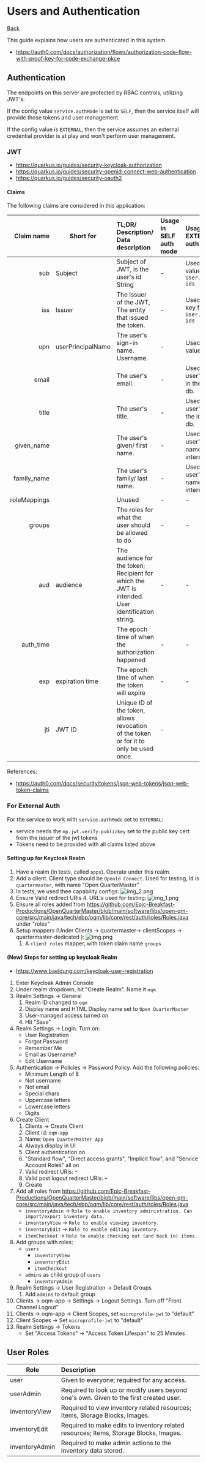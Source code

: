 # Users and Authentication

[Back](README.md)

This guide explains how users are authenticated in this system.

- https://auth0.com/docs/authorization/flows/authorization-code-flow-with-proof-key-for-code-exchange-pkce

## Authentication

The endpoints on this server are protected by RBAC controls, utilizing JWT's.

If the config value `service.authMode` is set to `SELF`, then the service itself will provide those tokens and user
management.

If the config value is `EXTERNAL`, then the service assumes an external credential provider is at play and won't perform
user management.

### JWT

- https://quarkus.io/guides/security-keycloak-authorization
- https://quarkus.io/guides/security-openid-connect-web-authentication
- https://quarkus.io/guides/security-oauth2

#### Claims

The following claims are considered in this application:

|   Claim name | Short for         | TL;DR/ Description/ Data description                                                             | Usage in SELF auth mode | Usage in EXTERNAL auth mode                       |
|-------------:|-------------------|:-------------------------------------------------------------------------------------------------|:------------------------|:--------------------------------------------------|
|          sub | Subject           | Subject of JWT, is the user's id String                                                          | -                       | Used as the value for `User.external ids`         |
|          iss | Issuer            | The issuer of the JWT, The entity that issued the token.                                         | -                       | Used as the key for `User.external ids`           |
|          upn | userPrincipalName | The user's sign-in name. Username.                                                               | -                       | Used as the value for                             |
|        email |                   | The user's email.                                                                                | -                       | Used as the user's email in the internal db.      |
|        title |                   | The user's title.                                                                                | -                       | Used as the user's title in the internal db.      |
|   given_name |                   | The user's given/ first name.                                                                    | -                       | Used as the user's first name in the internal db. |
|  family_name |                   | The user's family/ last name.                                                                    | -                       | Used as the user's last name in the internal db.  |
| roleMappings |                   | Unused                                                                                           | -                       | -                                                 |
|       groups |                   | The roles for what the user should be allowed to do                                              | -                       | -                                                 |
|          aud | audience          | The audience for the token; Recipient for which the JWT is intended. User identification string. | -                       | -                                                 |
|    auth_time |                   | The epoch time of when the authorization happened                                                | -                       | -                                                 |
|          exp | expiration time   | The epoch time of when the token will expire                                                     | -                       | -                                                 |
|          jti | JWT ID            | Unique ID of the token, allows revocation of the token or for it to only be used once.           | -                       |                                                   |

References:

- https://auth0.com/docs/security/tokens/json-web-tokens/json-web-token-claims

### For External Auth

For the service to work with `service.authMode` set to `EXTERNAL`:

- service needs the `mp.jwt.verify.publickey` set to the public key cert from the issuer of the jwt tokens
- Tokens need to be provided with all claims listed above

#### Setting up for Keycloak Realm

1. Have a realm (in tests, called `apps`). Operate under this realm.
2. Add a client. Client type should be `OpenId Connect`. Used for testing, id is `quartermaster`, with name "Open
   QuarterMaster"
3. In tests, we used thee capability configs:
   ![img_2.png](img_2.png)
3. Ensure Valid redirect URIs
    4. URL's used for testing:
       ![img_1.png](img_1.png)
4. Ensure all roles added
   from https://github.com/Epic-Breakfast-Productions/OpenQuarterMaster/blob/main/software/libs/open-qm-core/src/main/java/tech/ebp/oqm/lib/core/rest/auth/roles/Roles.java
   under "roles"
5. Setup mappers (Under Clients -> quartermaster-> clientScopes -> quartermaster-dedicated ): ![img.png](img.png)
    1. A `client roles` mapper, with token claim name `groups`

#### (New) Steps for setting up keycloak Realm

- https://www.baeldung.com/keycloak-user-registration

1. Enter Keycloak Admin Console
2. Under realm dropdown, hit "Create Realm". Name it `oqm`.
3. Realm Settings -> General
    1. Realm ID changed to `oqm`
    2. Display name and HTML Display name set to `Open QuarterMaster`
    3. User-managed access turned on
    4. Hit "Save"
4. Realm Settings -> Login. Turn on:
    - User Registration
    - Forgot Password
    - Remember Me
    - Email as Username?
    - Edit Username
5. Authentication -> Policies -> Password Policy. Add the following policies:
    - Minimum Length of 8
    - Not username
    - Not email
    - Special chars
    - Uppercase letters
    - Lowercase letters
    - Digits
6. Create Client
    1. Clients -> Create Client
    2. Client id: `oqm-app`
    3. Name: `Open QuarterMaster App`
    4. Always display in UI
    5. Client authentication on
    6. "Standard flow", "Direct access grants", "Implicit flow", and "Service Account Roles" all on
    7. Valid redirect URIs: `*`
    8. Valid post logout redirect URIs: `+`
    9. Create
7. Add all roles
   from https://github.com/Epic-Breakfast-Productions/OpenQuarterMaster/blob/main/software/libs/open-qm-core/src/main/java/tech/ebp/oqm/lib/core/rest/auth/roles/Roles.java
   - `inventoryAdmin` -> `Role to enable inventory administration. Can import/export inventory data.`
   - `inventoryView` -> `Role to enable viewing inventory.`
   - `inventoryEdit` -> `Role to enable editing inventory.`
   - `itemCheckout` -> `Role to enable checking out (and back in) items.`
8. Add groups with roles:
   - `users`
       - `inventoryView`
       - `inventoryEdit`
       - `itemCheckout`
   - `admins` as child group of `users`
       - `inventoryAdmin`
9. Realm Settings -> User Registration -> Default Groups
   1. Add `admins` to default group
10. Clients -> oqm-app -> Settings -> Logout Settings. Turn off "Front Channel Logout"
11. Clients -> oqm-app -> Client Scopes, set `microprofile-jwt` to "default"
12. Client Scopes -> Set `microprofile-jwt` to "default"
13. Realm Settings -> Tokens
    - Set "Access Tokens" -> "Access Token Lifespan" to 25 Minutes


## User Roles

| Role           | Description                                                                            |
|----------------|:---------------------------------------------------------------------------------------|
| user           | Given to everyone; required for any access.                                            |
| userAdmin      | Required to look up or modify users beyond one's own. Given to the first created user. |
| inventoryView  | Required to view inventory related resources; Items, Storage Blocks, Images.           |
| inventoryEdit  | Required to make edits to inventory related resources; Items, Storage Blocks, Images.  |
| inventoryAdmin | Required to make admin actions to the inventory data stored.                           |
